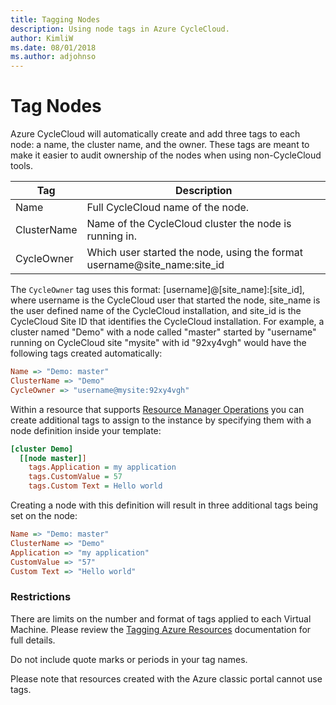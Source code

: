 ```yaml
---
title: Tagging Nodes
description: Using node tags in Azure CycleCloud.
author: KimliW
ms.date: 08/01/2018
ms.author: adjohnso
---
```

# Tag Nodes

Azure CycleCloud will automatically create and add three tags to each node: a name, the cluster name, and the owner. These tags are meant to make it easier to audit ownership of the nodes when using non-CycleCloud tools.

| Tag         | Description                                                                |
| ----------- | -------------------------------------------------------------------------- |
| Name        | Full CycleCloud name of the node.                                          |
| ClusterName | Name of the CycleCloud cluster the node is running in.                     |
| CycleOwner  | Which user started the node, using the format username@site_name:site_id   |

The `CycleOwner` tag uses this format: [username]@[site_name]:[site_id], where username is the CycleCloud user that started the node, site_name is the user defined name of the CycleCloud installation, and site_id is the CycleCloud Site ID that identifies the CycleCloud installation. For example, a cluster named "Demo" with a node called "master" started by "username" running on CycleCloud site "mysite" with id "92xy4vgh" would have the following tags created automatically:

``` ini
Name => "Demo: master"
ClusterName => "Demo"
CycleOwner => "username@mysite:92xy4vgh"
```

Within a resource that supports [Resource Manager Operations](https://docs.microsoft.com/en-us/azure/azure-resource-manager/resource-group-using-tags) you can create additional tags to assign to the instance by specifying them with a node definition inside your template:

``` ini
[cluster Demo]
  [[node master]]
    tags.Application = my application
    tags.CustomValue = 57
    tags.Custom Text = Hello world
```

Creating a node with this definition will result in three additional tags being set on the node:

``` ini
Name => "Demo: master"
ClusterName => "Demo"
Application => "my application"
CustomValue => "57"
Custom Text => "Hello world"
```

### Restrictions

There are limits on the number and format of tags applied to each Virtual Machine. Please review the [Tagging Azure Resources](https://docs.microsoft.com/en-us/azure/azure-resource-manager/resource-group-using-tags) documentation for full details.

Do not include quote marks or periods in your tag names.

Please note that resources created with the Azure classic portal cannot use tags.
